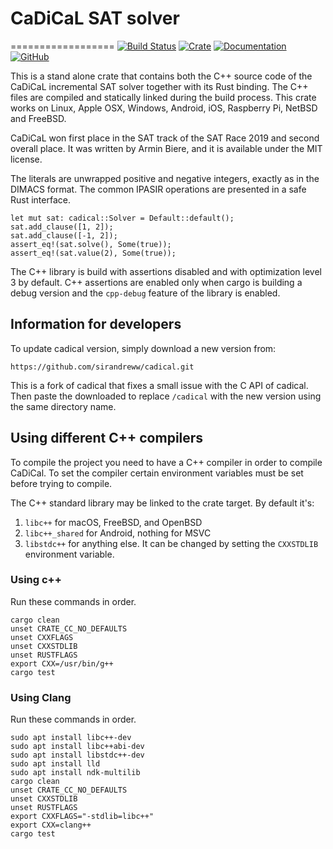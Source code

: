# CaDiCaL SAT solver
==================
[![Build Status](https://app.travis-ci.com/mmaroti/cadical-rs.svg?branch=master)](https://app.travis-ci.com/github/mmaroti/cadical-rs)
[![Crate](https://img.shields.io/crates/v/cadical)](https://crates.io/crates/cadical)
[![Documentation](https://docs.rs/cadical/badge.svg)](https://docs.rs/cadical)
[![GitHub](https://img.shields.io/github/license/mmaroti/cadical-rs)](LICENSE)

This is a stand alone crate that contains both the C++ source code of the
CaDiCaL incremental SAT solver together with its Rust binding. The C++
files are compiled and statically linked during the build process. This
crate works on Linux, Apple OSX, Windows, Android, iOS, Raspberry Pi,
NetBSD and FreeBSD.

CaDiCaL won first place in the SAT track of the SAT Race 2019 and second
overall place. It was written by Armin Biere, and it is available under the
MIT license.

The literals are unwrapped positive and negative integers, exactly as in the
DIMACS format. The common IPASIR operations are presented in a safe Rust
interface.

```
let mut sat: cadical::Solver = Default::default();
sat.add_clause([1, 2]);
sat.add_clause([-1, 2]);
assert_eq!(sat.solve(), Some(true));
assert_eq!(sat.value(2), Some(true));
```

The C++ library is build with assertions disabled and with optimization level
3 by default. C++ assertions are enabled only when cargo is building a debug 
version and the `cpp-debug` feature of the library is enabled.


## Information for developers

To update cadical version, simply download a new version from:
```
https://github.com/sirandreww/cadical.git
```
This is a fork of cadical that fixes a small issue with the C API of cadical. 
Then paste the downloaded to replace `/cadical` with the new version using the same directory name.


## Using different C++ compilers

To compile the project you need to have a C++ compiler in order to compile CaDiCal.
To set the compiler certain environment variables must be set before trying to compile.

The C++ standard library may be linked to the crate target. 
By default it's:
1. `libc++` for macOS, FreeBSD, and OpenBSD
2. `libc++_shared` for Android, nothing for MSVC
3. `libstdc++` for anything else. 
It can be changed by setting the `CXXSTDLIB` environment variable.

### Using c++

Run these commands in order.
```
cargo clean
unset CRATE_CC_NO_DEFAULTS
unset CXXFLAGS
unset CXXSTDLIB
unset RUSTFLAGS
export CXX=/usr/bin/g++
cargo test
```

### Using Clang

Run these commands in order.
```
sudo apt install libc++-dev
sudo apt install libc++abi-dev
sudo apt install libstdc++-dev
sudo apt install lld
sudo apt install ndk-multilib
cargo clean
unset CRATE_CC_NO_DEFAULTS
unset CXXSTDLIB
unset RUSTFLAGS
export CXXFLAGS="-stdlib=libc++"
export CXX=clang++
cargo test
```

